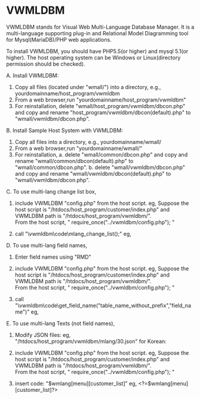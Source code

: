 # VWMLDBM 
VWMLDBM stands for Visual Web Multi-Language Database Manager.
It is a multi-language supporting plug-in and Relational Model Diagramming tool for Mysql(MariaDB)/PHP web applications.

To install VWMLDBM, you should have PHP5.5(or higher) and mysql 5.1(or higher).
The host operating system can be Windows or Linux(directory permission should be checked).

A. Install VWMLDBM:
 1. Copy all files (located under "wmall/") into a directory, e.g., yourdomainname/host_program/vwmldbm
 2. From a web browser,run "yourdomainname/host_program/vwmldbm"
 3. For reinstallation, 
      delete "wmall/host_program/vwmldbm/dbcon.php" and copy and rename "host_program/vwmldbm/dbcon(default).php" to "wmall/vwmldbm/dbcon.php".
    
B. Install Sample Host System with VWMLDBM:
 1. Copy all files into a directory, e.g., yourdomainname/wmall/
 2. From a web browser,run "yourdomainname/wmall/"
 3. For reinstallation, 
    a. delete "wmall/common/dbcon.php" and copy and rename "wmall/common/dbcon(default).php" to "wmall/common/dbcon.php". 
    b. delete "wmall/vwmldbm/dbcon.php" and copy and rename "wmall/vwmldbm/dbcon(default).php" to "wmall/vwmldbm/dbcon.php".


C. To use multi-lang change list box,
  1. include VWMLDBM "config.php" from the host script. 
	eg, Suppose the host script is "/htdocs/host_program/customer/index.php"
		and VWMLDBM path is "/htdocs/host_program/vwmldbm/".	
		From the host script, " require_once("../vwmldbm/config.php"); "
  
  2. call "\vwmldbm\code\mlang_change_list();"
	eg, <?\vwmldbm\code\mlang_change_list();?>
	
	
D. To use multi-lang field names,
  1. Enter field names using "RMD"
  
  2. include VWMLDBM "config.php" from the host script. 
	eg, Suppose the host script is "/htdocs/host_program/customer/index.php"
		and VWMLDBM path is "/htdocs/host_program/vwmldbm/".	
		From the host script, " require_once("../vwmldbm/config.php"); "
  
  3. call "\vwmldbm\code\get_field_name("table_name_without_prefix","field_name")"
		eg, <?PHP \vwmldbm\code\get_field_name("customer","first_name");?>
	
	
E. To use multi-lang Texts (not field names),
  1. Modify JSON files: eg, "/htdocs/host_program/vwmldbm/mlang/30.json" for Korean:
  2. include VWMLDBM "config.php" from the host script. 
	eg, Suppose the host script is "/htdocs/host_program/customer/index.php"
		and VWMLDBM path is "/htdocs/host_program/vwmldbm/".	
		From the host script, " require_once("../vwmldbm/config.php"); "
  
  3. insert code: "$wmlang[menu][customer_list]"
		eg, <?=$wmlang[menu][customer_list]?>
